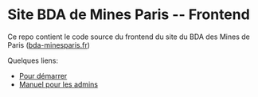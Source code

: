 # Site BDA de Mines Paris -- Frontend

Ce repo contient le code source du frontend du site du BDA des Mines de Paris ([bda-minesparis.fr](https://bda-minesparis.fr))

Quelques liens:
- [Pour démarrer](doc/startup.md)
- [Manuel pour les admins](doc/manuel_admin.md)

